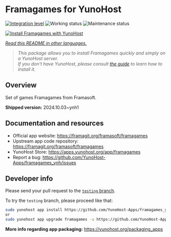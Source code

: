 <!--
N.B.: This README was automatically generated by <https://github.com/YunoHost/apps/tree/master/tools/readme_generator>
It shall NOT be edited by hand.
-->

# Framagames for YunoHost

[![Integration level](https://apps.yunohost.org/badge/integration/framagames)](https://ci-apps.yunohost.org/ci/apps/framagames/)
![Working status](https://apps.yunohost.org/badge/state/framagames)
![Maintenance status](https://apps.yunohost.org/badge/maintained/framagames)

[![Install Framagames with YunoHost](https://install-app.yunohost.org/install-with-yunohost.svg)](https://install-app.yunohost.org/?app=framagames)

*[Read this README in other languages.](./ALL_README.md)*

> *This package allows you to install Framagames quickly and simply on a YunoHost server.*  
> *If you don't have YunoHost, please consult [the guide](https://yunohost.org/install) to learn how to install it.*

## Overview

Set of games Framagames from Framasoft.

**Shipped version:** 2024.10.03~ynh1
## Documentation and resources

- Official app website: <https://framagit.org/framasoft/framagames>
- Upstream app code repository: <https://framagit.org/framasoft/framagames>
- YunoHost Store: <https://apps.yunohost.org/app/framagames>
- Report a bug: <https://github.com/YunoHost-Apps/framagames_ynh/issues>

## Developer info

Please send your pull request to the [`testing` branch](https://github.com/YunoHost-Apps/framagames_ynh/tree/testing).

To try the `testing` branch, please proceed like that:

```bash
sudo yunohost app install https://github.com/YunoHost-Apps/framagames_ynh/tree/testing --debug
or
sudo yunohost app upgrade framagames -u https://github.com/YunoHost-Apps/framagames_ynh/tree/testing --debug
```

**More info regarding app packaging:** <https://yunohost.org/packaging_apps>
